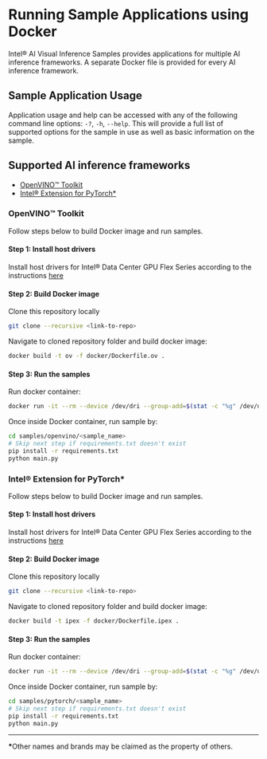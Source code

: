 # Running Sample Applications using Docker

Intel® AI Visual Inference Samples provides applications for multiple AI inference frameworks.
A separate Docker file is provided for every AI inference framework.

## Sample Application Usage

Application usage and help can be accessed with any of the following command line options: `-?`, `-h`, `--help`.  This will provide a full list of supported options for the sample in use as well as basic information on the sample.

## Supported AI inference frameworks

- [OpenVINO™ Toolkit](#openvino-toolkit)
- [Intel® Extension for PyTorch*](#intel-extension-for-pytorch) 

### OpenVINO™ Toolkit

Follow steps below to build Docker image and run samples.

#### Step 1: Install host drivers

Install host drivers for Intel® Data Center GPU Flex Series according to the instructions
[here](https://dgpu-docs.intel.com/driver/installation.html)

#### Step 2: Build Docker image

Clone this repository locally
```bash
git clone --recursive <link-to-repo>
```

Navigate to cloned repository folder and build docker image:
```bash
docker build -t ov -f docker/Dockerfile.ov .
```

#### Step 3: Run the samples

Run docker container:
```bash
docker run -it --rm --device /dev/dri --group-add=$(stat -c "%g" /dev/dri/render* | head -1) ov
```

Once inside Docker container, run sample by:
```bash
cd samples/openvino/<sample_name>
# Skip next step if requirements.txt doesn't exist
pip install -r requirements.txt
python main.py
```


### Intel® Extension for PyTorch*

Follow steps below to build Docker image and run samples.

#### Step 1: Install host drivers

Install host drivers for Intel® Data Center GPU Flex Series according to the instructions
[here](https://dgpu-docs.intel.com/driver/installation.html)


#### Step 2: Build Docker image

Clone this repository locally
```bash
git clone --recursive <link-to-repo>
```

Navigate to cloned repository folder and build docker image:
```bash
docker build -t ipex -f docker/Dockerfile.ipex .
```

#### Step 3: Run the samples

Run docker container:
```bash
docker run -it --rm --device /dev/dri --group-add=$(stat -c "%g" /dev/dri/render* | head -1) ipex
```

Once inside Docker container, run sample by:
```bash
cd samples/pytorch/<sample_name>
# Skip next step if requirements.txt doesn't exist
pip install -r requirements.txt
python main.py
```

---
<b>*</b>Other names and brands may be claimed as the property of others.